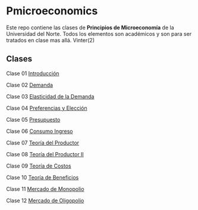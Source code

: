 # Pmicroeconomics

Este repo contiene las clases de **Principios de Microeconomía** de la Universidad del Norte. Todos los elementos son académicos y son para ser tratados en clase mas allá. Vinter(2)

## Clases

Clase 01 [Introducción](https://keynes37.github.io/Pmicroeconomics/Files/Clase_1/Class1.html#1)

Clase 02 [Demanda](https://keynes37.github.io/Pmicroeconomics/Files/Clase_2/Class2.html#1)

Clase 03 [Elasticidad de la Demanda](https://keynes37.github.io/Pmicroeconomics/Files/Clase_3/Clase-03.html#1)

Clase 04 [Preferencias y Elección](https://keynes37.github.io/Pmicroeconomics/Files/Clase_4/Clase04.html#1)

Clase 05 [Presupuesto](https://keynes37.github.io/Pmicroeconomics/Files/Clase_5/Clase05.html#1)

Clase 06 [Consumo Ingreso](https://keynes37.github.io/Pmicroeconomics/Files/Clase_6/Clase06.html#1)

Clase 07 [Teoría del Productor](https://keynes37.github.io/Pmicroeconomics/Files/Clase_7/Clase07.html#1)

Clase 08 [Teoría del Productor II](https://keynes37.github.io/Pmicroeconomics/Files/Clase_8/Clase08.html#1)

Clase 09 [Teoría de Costos](https://keynes37.github.io/Pmicroeconomics/Files/Clase_9/Clase09.html#1)

Clase 10 [Teoría de Beneficios](https://keynes37.github.io/Pmicroeconomics/Files/Clase_10/Clase10.html#1)

Clase 11 [Mercado de Monopolio](https://keynes37.github.io/Pmicroeconomics/Files/Clase_11/Clase11.html#1)

Clase 12 [Mercado de Oligopolio](https://keynes37.github.io/Pmicroeconomics/Files/Clase_12/Clase12.html#1)

